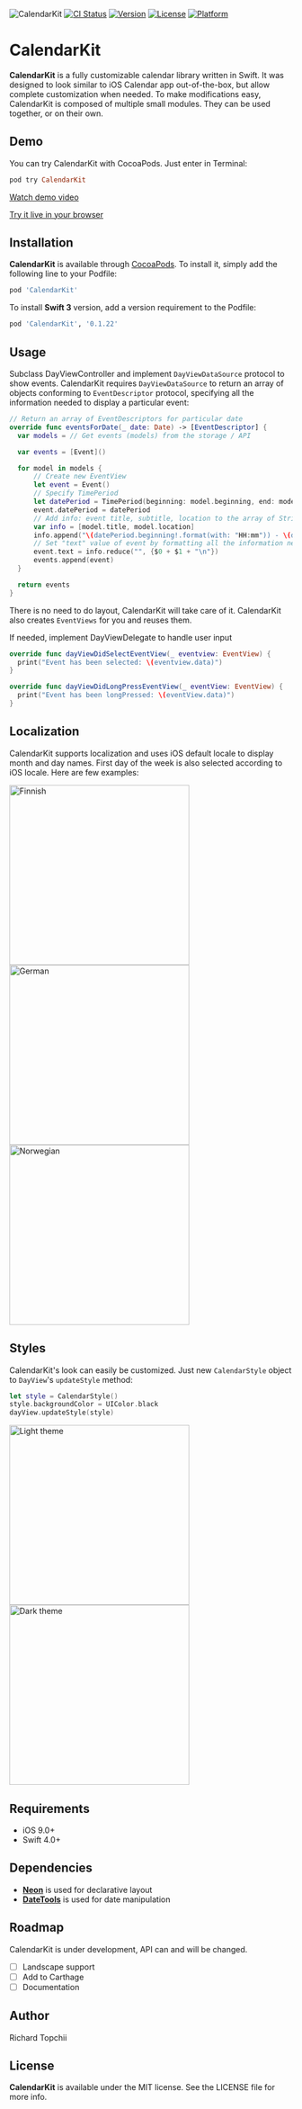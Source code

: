 ![CalendarKit](https://cloud.githubusercontent.com/assets/8013017/22312394/aaf83e76-e368-11e6-8473-b3bcb4811803.png)
[![CI Status](http://img.shields.io/travis/richardtop/CalendarKit.svg?style=flat)](https://travis-ci.org/richardtop/CalendarKit)
[![Version](https://img.shields.io/cocoapods/v/CalendarKit.svg?style=flat)](http://cocoadocs.org/docsets/CalendarKit)
[![License](https://img.shields.io/cocoapods/l/CalendarKit.svg?style=flat)](http://cocoadocs.org/docsets/CalendarKit)
[![Platform](https://img.shields.io/cocoapods/p/CalendarKit.svg?style=flat)](http://cocoadocs.org/docsets/CalendarKit)

# CalendarKit
**CalendarKit** is a fully customizable calendar library written in Swift. It was designed to look similar to iOS Calendar app out-of-the-box, but allow complete customization when needed. To make modifications easy, CalendarKit is composed of multiple small modules. They can be used together, or on their own.

## Demo
You can try CalendarKit with CocoaPods. Just enter in Terminal:
```ruby
pod try CalendarKit
```
[Watch demo video](https://www.youtube.com/watch?v=jWM6EfGSCWc)

[Try it live in your browser](https://appetize.io/app/hauxptt044dype9jz4x3c4ka0c)



## Installation

**CalendarKit** is available through [CocoaPods](http://cocoapods.org). To install
it, simply add the following line to your Podfile:

```ruby
pod 'CalendarKit'
```
To install **Swift 3** version, add a version requirement to the Podfile:

```ruby
pod 'CalendarKit', '0.1.22'
```

## Usage
Subclass DayViewController and implement `DayViewDataSource` protocol to show events.
CalendarKit requires `DayViewDataSource` to return an array of objects conforming to `EventDescriptor` protocol, specifying all the information needed to display a particular event:

```swift
// Return an array of EventDescriptors for particular date
override func eventsForDate(_ date: Date) -> [EventDescriptor] {
  var models = // Get events (models) from the storage / API

  var events = [Event]()

  for model in models {
      // Create new EventView
      let event = Event()
      // Specify TimePeriod
      let datePeriod = TimePeriod(beginning: model.beginning, end: model.start)
      event.datePeriod = datePeriod
      // Add info: event title, subtitle, location to the array of Strings
      var info = [model.title, model.location]
      info.append("\(datePeriod.beginning!.format(with: "HH:mm")) - \(datePeriod.end!.format(with: "HH:mm"))")
      // Set "text" value of event by formatting all the information needed for display
      event.text = info.reduce("", {$0 + $1 + "\n"})
      events.append(event)
  }

  return events
}
```
There is  no need to do layout, CalendarKit will take care of it. CalendarKit also creates `EventViews` for you and reuses them.

If needed, implement DayViewDelegate to handle user input

```swift
override func dayViewDidSelectEventView(_ eventview: EventView) {
  print("Event has been selected: \(eventview.data)")
}

override func dayViewDidLongPressEventView(_ eventView: EventView) {
  print("Event has been longPressed: \(eventView.data)")
}
```
## Localization
CalendarKit supports localization and uses iOS default locale to display month and day names. First day of the week is also selected according to iOS locale. Here are few examples:

<img src="https://cloud.githubusercontent.com/assets/8013017/22315259/bda72b46-e376-11e6-8d0b-20cb5fa2dc95.png" alt="Finnish" width="320">
<br>
<img src="https://cloud.githubusercontent.com/assets/8013017/22315567/8ba5f9c2-e378-11e6-860d-b94e87a2a45c.PNG" alt="German" width="320">
<br>
<img src="https://cloud.githubusercontent.com/assets/8013017/22315600/c87e826a-e378-11e6-9280-732982b42077.PNG" alt="Norwegian" width="320">

## Styles
CalendarKit's look can easily be customized. Just new `CalendarStyle` object to `DayView`'s `updateStyle` method:
```Swift
let style = CalendarStyle()
style.backgroundColor = UIColor.black
dayView.updateStyle(style)
```
<img src="https://cloud.githubusercontent.com/assets/8013017/22717896/a2a6c6f2-edae-11e6-8ac3-d9add3d61fb9.png" alt="Light theme" width="320"> <img src="https://cloud.githubusercontent.com/assets/8013017/22717895/a2a63a66-edae-11e6-8611-727348598f09.png" alt="Dark theme" width="320"> 

## Requirements

- iOS 9.0+
- Swift 4.0+

## Dependencies
- **[Neon](https://github.com/mamaral/Neon)** is used for declarative layout
- **[DateTools](https://github.com/MatthewYork/DateTools)** is used for date manipulation

## Roadmap
CalendarKit is under development, API can and will be changed.
- [ ] Landscape support
- [ ] Add to Carthage
- [ ] Documentation

## Author

Richard Topchii

## License

**CalendarKit** is available under the MIT license. See the LICENSE file for more info.
